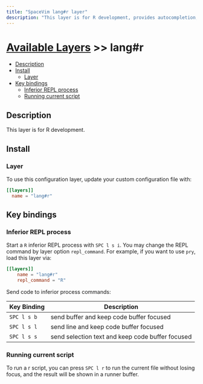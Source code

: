 ```yaml
---
title: "SpaceVim lang#r layer"
description: "This layer is for R development, provides autocompletion, syntax checking and code formatting."
---
```


# [Available Layers](../../) >> lang#r

<!-- vim-markdown-toc GFM -->

- [Description](#description)
- [Install](#install)
  - [Layer](#layer)
- [Key bindings](#key-bindings)
  - [Inferior REPL process](#inferior-repl-process)
  - [Running current script](#running-current-script)

<!-- vim-markdown-toc -->

## Description

This layer is for R development.

## Install

### Layer

To use this configuration layer, update your custom configuration file with:

```toml
[[layers]]
  name = "lang#r"
```

## Key bindings

### Inferior REPL process

Start a `R` inferior REPL process with `SPC l s i`. You may change the REPL command by layer option `repl_command`. For example, if you want to use `pry`, load this layer via:

```toml
[[layers]]
    name = "lang#r"
    repl_command = "R"
```

Send code to inferior process commands:

| Key Binding | Description                                      |
| ----------- | ------------------------------------------------ |
| `SPC l s b` | send buffer and keep code buffer focused         |
| `SPC l s l` | send line and keep code buffer focused           |
| `SPC l s s` | send selection text and keep code buffer focused |

### Running current script

To run a r script, you can press `SPC l r` to run the current file without losing focus, and the result will be shown in a runner buffer.
